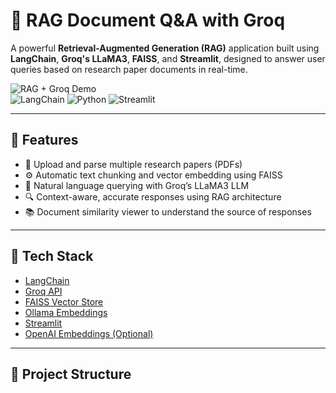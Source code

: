 # 🤖 RAG Document Q&A with Groq

A powerful **Retrieval-Augmented Generation (RAG)** application built using **LangChain**, **Groq's LLaMA3**, **FAISS**, and **Streamlit**, designed to answer user queries based on research paper documents in real-time.

![RAG + Groq Demo](https://img.shields.io/badge/Powered%20By-Groq%20%7C%20LLaMA3-blueviolet?style=flat-square)  
![LangChain](https://img.shields.io/badge/Built%20With-LangChain-orange?style=flat-square)
![Python](https://img.shields.io/badge/Python-3.10+-blue?style=flat-square)
![Streamlit](https://img.shields.io/badge/UI-Streamlit-red?style=flat-square)

---

## 🚀 Features

- 📄 Upload and parse multiple research papers (PDFs)
- ⚙️ Automatic text chunking and vector embedding using FAISS
- 💬 Natural language querying with Groq’s LLaMA3 LLM
- 🔍 Context-aware, accurate responses using RAG architecture
- 📚 Document similarity viewer to understand the source of responses

---

## 🧠 Tech Stack

- [LangChain](https://www.langchain.com/)
- [Groq API](https://console.groq.com/)
- [FAISS Vector Store](https://github.com/facebookresearch/faiss)
- [Ollama Embeddings](https://ollama.com/)
- [Streamlit](https://streamlit.io/)
- [OpenAI Embeddings (Optional)](https://platform.openai.com/docs/guides/embeddings)

---

## 📂 Project Structure

